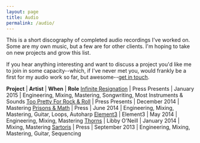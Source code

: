 ```yaml
---
layout: page
title: Audio
permalink: /audio/
---
```

This is a short discography of completed audio recordings I've worked on. Some are my own music, but a few are for other clients. I'm hoping to take on new projects and grow this list. 

If you hear anything interesting and want to discuss a project you'd like me to join in some capacity--which, if I've never met you, would frankly be a first for my audio work so far, but awesome--[get in touch](mailto:tayloraburgess@gmail.com).

**Project** | **Artist** | **When** | **Role**
[Infinite Resignation](http://presssounds.bandcamp.com/album/press-presents-infinite-resignation) | Press Presents | January 2015 | Engineering, Mixing, Mastering, Songwriting, Most Instruments & Sounds
[Too Pretty For Rock & Roll](http://presssounds.bandcamp.com/album/press-presents-too-pretty-for-rock-roll) | Press Presents | December 2014 | Mastering
[Prisons & Math](http://presssounds.bandcamp.com/album/prisons-math) | Press | June 2014 | Engineering, Mixing, Mastering, Guitar, Loops, Autoharp
[Element3](http://element3.org/music/) | Element3 | May 2014 | Engineering, Mixing, Mastering
[Thorns](https://libbyoneill.bandcamp.com/album/thorns) | Libby O'Neill | January 2014 | Mixing, Mastering
[Sartoris](http://presssounds.bandcamp.com/album/sartoris) | Press | September 2013 | Engineering, Mixing, Mastering, Guitar, Sequencing